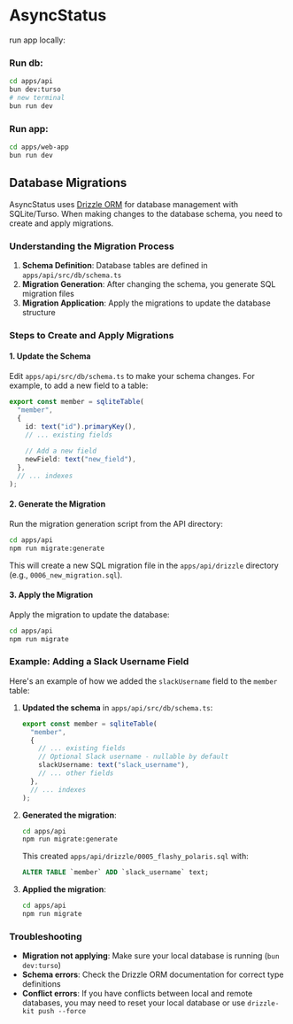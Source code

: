 # AsyncStatus

run app locally:

### Run db:

```bash
cd apps/api
bun dev:turso
# new terminal
bun run dev
```

### Run app:

```bash
cd apps/web-app
bun run dev
```

## Database Migrations

AsyncStatus uses [Drizzle ORM](https://orm.drizzle.team/) for database management with SQLite/Turso. When making changes to the database schema, you need to create and apply migrations.

### Understanding the Migration Process

1. **Schema Definition**: Database tables are defined in `apps/api/src/db/schema.ts`
2. **Migration Generation**: After changing the schema, you generate SQL migration files
3. **Migration Application**: Apply the migrations to update the database structure

### Steps to Create and Apply Migrations

#### 1. Update the Schema

Edit `apps/api/src/db/schema.ts` to make your schema changes. For example, to add a new field to a table:

```typescript
export const member = sqliteTable(
  "member",
  {
    id: text("id").primaryKey(),
    // ... existing fields
    
    // Add a new field
    newField: text("new_field"),
  },
  // ... indexes
);
```

#### 2. Generate the Migration

Run the migration generation script from the API directory:

```bash
cd apps/api
npm run migrate:generate
```

This will create a new SQL migration file in the `apps/api/drizzle` directory (e.g., `0006_new_migration.sql`).

#### 3. Apply the Migration

Apply the migration to update the database:

```bash
cd apps/api
npm run migrate
```

### Example: Adding a Slack Username Field

Here's an example of how we added the `slackUsername` field to the `member` table:

1. **Updated the schema** in `apps/api/src/db/schema.ts`:
   ```typescript
   export const member = sqliteTable(
     "member",
     {
       // ... existing fields
       // Optional Slack username - nullable by default
       slackUsername: text("slack_username"),
       // ... other fields
     },
     // ... indexes
   );
   ```

2. **Generated the migration**:
   ```bash
   cd apps/api
   npm run migrate:generate
   ```
   This created `apps/api/drizzle/0005_flashy_polaris.sql` with:
   ```sql
   ALTER TABLE `member` ADD `slack_username` text;
   ```

3. **Applied the migration**:
   ```bash
   cd apps/api
   npm run migrate
   ```

### Troubleshooting

- **Migration not applying**: Make sure your local database is running (`bun dev:turso`)
- **Schema errors**: Check the Drizzle ORM documentation for correct type definitions
- **Conflict errors**: If you have conflicts between local and remote databases, you may need to reset your local database or use `drizzle-kit push --force`